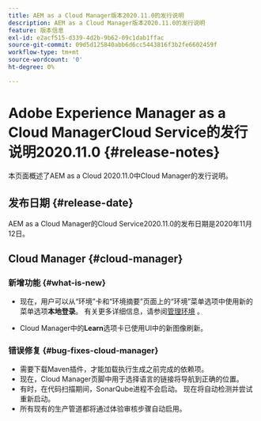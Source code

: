 ```yaml
---
title: AEM as a Cloud Manager版本2020.11.0的发行说明
description: AEM as a Cloud Manager版本2020.11.0的发行说明
feature: 版本信息
exl-id: e2acf515-d339-4d2b-9b62-09c1dab1ffac
source-git-commit: 09d5d125840abb6d6cc5443816f3b2fe6602459f
workflow-type: tm+mt
source-wordcount: '0'
ht-degree: 0%

---
```


# Adobe Experience Manager as a Cloud ManagerCloud Service的发行说明2020.11.0 {#release-notes}

本页面概述了AEM as a Cloud 2020.11.0中Cloud Manager的发行说明。

## 发布日期 {#release-date}

AEM as a Cloud Manager的Cloud Service2020.11.0的发布日期是2020年11月12日。

## Cloud Manager {#cloud-manager}

### 新增功能 {#what-is-new}

* 现在，用户可以从“环境”卡和“环境摘要”页面上的“环境”菜单选项中使用新的菜单选项&#x200B;**本地登录**。
有关更多详细信息，请参阅[管理环境](/help/implementing/cloud-manager/manage-environments.md#login-locally) 。

* Cloud Manager中的&#x200B;**Learn**&#x200B;选项卡已使用UI中的新图像刷新。

### 错误修复 {#bug-fixes-cloud-manager}

* 需要下载Maven插件，才能加载执行生成之前完成的依赖项。
* 现在，Cloud Manager页脚中用于选择语言的链接将导航到正确的位置。
* 有时，在代码扫描期间，SonarQube进程不会启动。 现在将自动检测并尝试重新启动。
* 所有现有的生产管道都将通过体验审核步骤自动启用。
